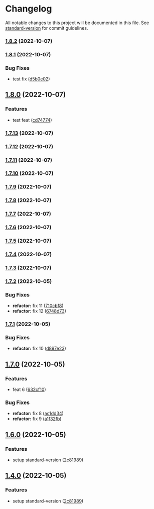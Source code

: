 # Changelog

All notable changes to this project will be documented in this file. See [standard-version](https://github.com/conventional-changelog/standard-version) for commit guidelines.

### [1.8.2](https://github.com/luizggbasedigital/poc-semantical-release/compare/v1.8.1...v1.8.2) (2022-10-07)

### [1.8.1](https://github.com/luizggbasedigital/poc-semantical-release/compare/v1.8.0...v1.8.1) (2022-10-07)


### Bug Fixes

* test fix ([d5b0e02](https://github.com/luizggbasedigital/poc-semantical-release/commit/d5b0e0231724195a195b784109d98aeabd707909))

## [1.8.0](https://github.com/luizggbasedigital/poc-semantical-release/compare/v1.7.13...v1.8.0) (2022-10-07)


### Features

* test feat ([cd74774](https://github.com/luizggbasedigital/poc-semantical-release/commit/cd747741fd07d6b9b34f31dae8ef3a327593fbf3))

### [1.7.13](https://github.com/luizggbasedigital/poc-semantical-release/compare/v1.7.12...v1.7.13) (2022-10-07)

### [1.7.12](https://github.com/luizggbasedigital/poc-semantical-release/compare/v1.7.11...v1.7.12) (2022-10-07)

### [1.7.11](https://github.com/luizggbasedigital/poc-semantical-release/compare/v1.7.2...v1.7.11) (2022-10-07)

### [1.7.10](https://github.com/luizggbasedigital/poc-semantical-release/compare/v1.7.2...v1.7.10) (2022-10-07)

### [1.7.9](https://github.com/luizggbasedigital/poc-semantical-release/compare/v1.7.2...v1.7.9) (2022-10-07)

### [1.7.8](https://github.com/luizggbasedigital/poc-semantical-release/compare/v1.7.2...v1.7.8) (2022-10-07)

### [1.7.7](https://github.com/luizggbasedigital/poc-semantical-release/compare/v1.7.2...v1.7.7) (2022-10-07)

### [1.7.6](https://github.com/luizggbasedigital/poc-semantical-release/compare/v1.7.2...v1.7.6) (2022-10-07)

### [1.7.5](https://github.com/luizggbasedigital/poc-semantical-release/compare/v1.7.2...v1.7.5) (2022-10-07)

### [1.7.4](https://github.com/luizggbasedigital/poc-semantical-release/compare/v1.7.2...v1.7.4) (2022-10-07)

### [1.7.3](https://github.com/luizggbasedigital/poc-semantical-release/compare/v1.7.2...v1.7.3) (2022-10-07)

### [1.7.2](https://github.com/luizggbasedigital/poc-semantical-release/compare/v1.7.1...v1.7.2) (2022-10-05)

### Bug Fixes

- **refactor:** fix 11 ([710cbf8](https://github.com/luizggbasedigital/poc-semantical-release/commit/710cbf8a85736fc41d85d2f42c8a6b317b3058ff))
- **refactor:** fix 12 ([6748d73](https://github.com/luizggbasedigital/poc-semantical-release/commit/6748d7340baef70e3ca51fb7c54ebfb34854bc8b))

### [1.7.1](https://github.com/luizggbasedigital/poc-semantical-release/compare/v1.7.0...v1.7.1) (2022-10-05)

### Bug Fixes

- **refactor:** fix 10 ([d897e23](https://github.com/luizggbasedigital/poc-semantical-release/commit/d897e23b13e16715c96eedef7e1bf55c317b1a20))

## [1.7.0](https://github.com/luizggbasedigital/poc-semantical-release/compare/v1.6.0...v1.7.0) (2022-10-05)

### Features

- feat 6 ([632cf10](https://github.com/luizggbasedigital/poc-semantical-release/commit/632cf10785c55e8049910498d0332ec1e48830b4))

### Bug Fixes

- **refactor:** fix 8 ([ac1dd34](https://github.com/luizggbasedigital/poc-semantical-release/commit/ac1dd3409d0fda819ecbd8b9c2af86947ec73450))
- **refactor:** fix 9 ([a1f32fb](https://github.com/luizggbasedigital/poc-semantical-release/commit/a1f32fb8413d882fb7f37dff1e3a5e9ec4312fb7))

## [1.6.0](https://github.com/luizggbasedigital/poc-semantical-release/compare/v1.5.0...v1.6.0) (2022-10-05)

### Features

- setup standard-version ([2c81989](https://github.com/luizggbasedigital/poc-semantical-release/commit/2c819893cba2949d9cb4e3d46d15edb2e869f8b4))

## [1.4.0](https://github.com/luizggbasedigital/poc-semantical-release/compare/v1.5.0...v1.4.0) (2022-10-05)

### Features

- setup standard-version ([2c81989](https://github.com/luizggbasedigital/poc-semantical-release/commit/2c819893cba2949d9cb4e3d46d15edb2e869f8b4))
